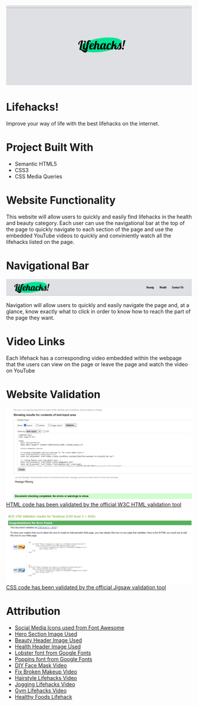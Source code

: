 ![](./assets/screenshots/logo-big.png)

# Lifehacks!

Improve your way of life with the best lifehacks on the internet. 

# Project Built With

- Semantic HTML5
- CSS3
- CSS Media Queries

# Website Functionality

This website will allow users to quickly and easily find lifehacks in the health and beauty category. 
Each user can use the navigational bar at the top of the page to quickly navigate to each section of the page and 
use the embedded YouTube videos to quickly and conviniently watch all the lifehacks listed on the page.

# Navigational Bar

![](./assets/screenshots/nav.png)

Navigation will allow users to quickly and easily navigate the page and, at a glance, know exactly what to click in order to 
know how to reach the part of the page they want.

# Video Links

Each lifehack has a corresponding video embedded within the webpage that the users can view on the page 
or leave the page and watch the video on YouTube

# Website Validation

![](./assets/screenshots/html-validation.png)
[HTML code has been validated by the official W3C HTML validation tool](https://validator.w3.org/)

![](./assets/screenshots/css-validation.png)
[CSS code has been validated by the official Jigsaw validation tool](https://jigsaw.w3.org/css-validator/)

# Attribution

- [Social Media Icons used from Font Awesome](https://fontawesome.com/)
- [Hero Section Image Used](https://images.unsplash.com/photo-1595814432314-90095f342694?ixlib=rb-4.0.3&ixid=M3wxMjA3fDB8MHxzZWFyY2h8Mnx8aG9tZSUyMGltcHJvdmVtZW50c3xlbnwwfDB8MHx8fDI=&auto=format&fit=crop&w=600&q=60)
- [Beauty Header Image Used](https://images.unsplash.com/photo-1612817288484-6f916006741a?ixlib=rb-4.0.3&ixid=M3wxMjA3fDB8MHxzZWFyY2h8MXx8YmVhdXR5JTIwcHJvZHVjdHN8ZW58MHwwfDB8fHwy&auto=format&fit=crop&w=600&q=60)
- [Health Header Image Used](https://images.unsplash.com/photo-1556911073-a517e752729c?ixlib=rb-4.0.3&ixid=M3wxMjA3fDB8MHxzZWFyY2h8MTB8fGhlYWx0aHl8ZW58MHwwfDB8fHwy&auto=format&fit=crop&w=600&q=60)
- [Lobster font from Google Fonts](https://fonts.google.com/)
- [Poppins font from Google Fonts](https://fonts.google.com/)
- [DIY Face Mask Video](https://www.youtube.com/embed/c6PwuslTi-o)
- [Fix Broken Makeup Video](https://www.youtube.com/embed/hm33W9u2NaQ)
- [Hairstyle Lifehacks Video](https://www.youtube.com/embed/ue1iUhN5ZQs)
- [Jogging Lifehacks Video](https://www.youtube.com/embed/VOJcJHX9VpU)
- [Gym Lifehacks Video](https://www.youtube.com/embed/pzhzS7FDFQg)
- [Healthy Foods Lifehack](https://www.youtube.com/embed/h9E0KLwipWg)
